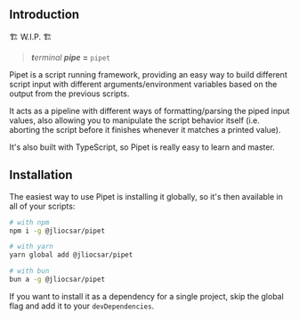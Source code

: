 ## Introduction

🏗️ W.I.P. 🏗️

> _**t**erminal **pipe**_ **=** `pipet`

Pipet is a script running framework, providing an easy way to build different script input with different arguments/environment variables based on the output from the previous scripts.

It acts as a pipeline with different ways of formatting/parsing the piped input values, also allowing you to manipulate the script behavior itself (i.e. aborting the script before it finishes whenever it matches a printed value).

It's also built with TypeScript, so Pipet is really easy to learn and master.

## Installation

The easiest way to use Pipet is installing it globally, so it's then available in all of your scripts:

```sh
# with npm
npm i -g @jliocsar/pipet

# with yarn
yarn global add @jliocsar/pipet

# with bun
bun a -g @jliocsar/pipet
```

If you want to install it as a dependency for a single project, skip the global flag and add it to your `devDependencies`.
